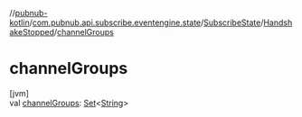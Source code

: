 //[pubnub-kotlin](../../../../index.md)/[com.pubnub.api.subscribe.eventengine.state](../../index.md)/[SubscribeState](../index.md)/[HandshakeStopped](index.md)/[channelGroups](channel-groups.md)

# channelGroups

[jvm]\
val [channelGroups](channel-groups.md): [Set](https://kotlinlang.org/api/latest/jvm/stdlib/kotlin.collections/-set/index.html)&lt;[String](https://kotlinlang.org/api/latest/jvm/stdlib/kotlin/-string/index.html)&gt;
